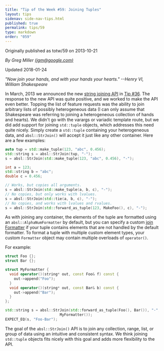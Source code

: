 ```yaml
---
title: "Tip of the Week #59: Joining Tuples"
layout: tips
sidenav: side-nav-tips.html
published: true
permalink: tips/59
type: markdown
order: "059"
---
```


Originally published as totw/59 on 2013-10-21

*By Greg Miller [(jgm@google.com)](mailto:jgm@google.com)*

Updated 2018-01-24

*"Now join your hands, and with your hands your hearts." --Henry VI, William
Shakespeare*

In March, 2013 we announced the new [string joining
API][str_join] in [Tip #36](/tips/36). The response to the new API was quite
positive, and we worked to make the API even better. Topping the list of
feature requests was the ability to join arbitrary lists of possibly
heterogeneous data (I can only assume that Shakespeare was referring to
joining a heterogeneous collection of hands and hearts). We didn't go with
the varargs or variadic template route, but we did add support for joining
`std::tuple` objects, which addresses this need quite nicely. Simply create
a `std::tuple` containing your heterogeneous data, and `absl::StrJoin()`
will accept it just like any other container. Here are a few examples:

```cpp
auto tup = std::make_tuple(123, "abc", 0.456);
std::string s = absl::StrJoin(tup, "-");
s = absl::StrJoin(std::make_tuple(123, "abc", 0.456), "-");

int a = 123;
std::string b = "abc";
double c = 0.456;

// Works, but copies all arguments.
s = absl::StrJoin(std::make_tuple(a, b, c), "-");
// No copies, but only works with lvalues.
s = absl::StrJoin(std::tie(a, b, c), "-");
// No copies, and works with lvalues and rvalues.
s = absl::StrJoin(std::forward_as_tuple(123, MakeFoo(), c), "-");
```

As with joining any container, the elements of the tuple are formatted using an
`absl::AlphaNumFormatter` by default, but you can specify a custom
[join Formatter][join_formatter] if your tuple contains elements that are not
handled by the default formatter. To format a tuple with multiple custom
element types, your custom `Formatter` object may contain multiple overloads
of `operator()`.

For example:

```cpp
struct Foo {};
struct Bar {};

struct MyFormatter {
  void operator()(string* out, const Foo& f) const {
    out->append("Foo");
  }
  void operator()(string* out, const Bar& b) const {
    out->append("Bar");
  }
};

std::string s = absl::StrJoin(std::forward_as_tuple(Foo(), Bar()), "-",
                         MyFormatter());
EXPECT_EQ(s, "Foo-Bar");
```

The goal of the `absl::StrJoin()` API is to join any collection, range, list, or
group of data using an intuitive and consistent syntax. We think joining
`std::tuple` objects fits nicely with this goal and adds more flexibility to the
API.

[str_join]: https://github.com/abseil/abseil-cpp/blob/master/absl/strings/str_join.h
[join_formatter]: https://github.com/abseil/abseil-cpp/blob/master/absl/strings/str_join.h#L64